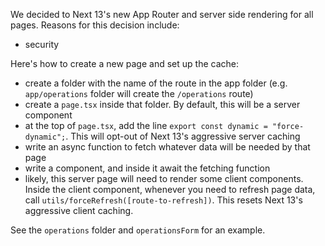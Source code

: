 We decided to Next 13's new App Router and server side rendering for all pages. Reasons for this decision include:

- security

Here's how to create a new page and set up the cache:

- create a folder with the name of the route in the app folder (e.g. `app/operations` folder will create the `/operations` route)
- create a `page.tsx` inside that folder. By default, this will be a server component
- at the top of `page.tsx`, add the line `export const dynamic = "force-dynamic";`. This will opt-out of Next 13's aggressive server caching
- write an async function to fetch whatever data will be needed by that page
- write a component, and inside it await the fetching function
- likely, this server page will need to render some client components. Inside the client component, whenever you need to refresh page data, call `utils/forceRefresh([route-to-refresh])`. This resets Next 13's aggressive client caching.

See the `operations` folder and `operationsForm` for an example.
